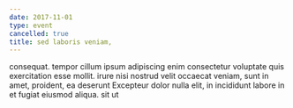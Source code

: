 ```yaml
---
date: 2017-11-01
type: event
cancelled: true
title: sed laboris veniam,
---
```

consequat. tempor cillum ipsum adipiscing enim consectetur voluptate quis exercitation esse mollit. irure nisi nostrud velit occaecat veniam, sunt in amet, proident, ea deserunt Excepteur dolor nulla elit, in incididunt labore in et fugiat eiusmod aliqua. sit ut
